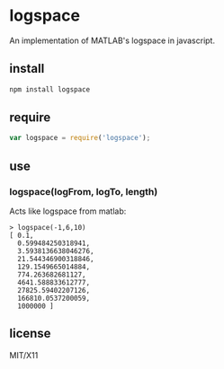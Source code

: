 # logspace

An implementation of MATLAB's logspace in javascript.

## install

```bash
npm install logspace
```

## require

```js
var logspace = require('logspace');
```

## use

### logspace(logFrom, logTo, length)

Acts like logspace from matlab:

```
> logspace(-1,6,10)
[ 0.1,
  0.599484250318941,
  3.5938136638046276,
  21.544346900318846,
  129.1549665014884,
  774.263682681127,
  4641.588833612777,
  27825.59402207126,
  166810.0537200059,
  1000000 ]
```

## license

MIT/X11
